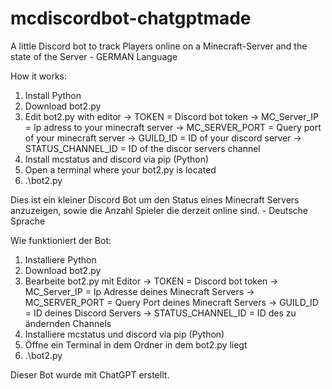 # mcdiscordbot-chatgptmade

A little Discord bot to track Players online on a Minecraft-Server and the state of the Server - GERMAN Language

How it works: 
1. Install Python
2. Download bot2.py
3. Edit bot2.py with editor
   -> TOKEN = Discord bot token
   -> MC_Server_IP = Ip adress to your minecraft server
   -> MC_SERVER_PORT = Query port of your minecraft server
   -> GUILD_ID = ID of your discord server
   -> STATUS_CHANNEL_ID = ID of the discor servers channel 
5. Install mcstatus and  discord via pip (Python)
6. Open a terminal where your bot2.py is located
7. .\bot2.py

Dies ist ein kleiner Discord Bot um den Status eines Minecraft Servers anzuzeigen, sowie die Anzahl Spieler die derzeit online sind. - Deutsche Sprache

Wie funktioniert der Bot: 
1. Installiere Python
2. Download bot2.py
3. Bearbeite bot2.py mit Editor
   -> TOKEN = Discord bot token
   -> MC_Server_IP = Ip Adresse deines Minecraft Servers
   -> MC_SERVER_PORT = Query Port deines Minecraft Servers
   -> GUILD_ID = ID deines Discord Servers
   -> STATUS_CHANNEL_ID = ID des zu ändernden Channels 
4. Installiere mcstatus und discord via pip (Python)
5. Öffne ein Terminal in dem Ordner in dem bot2.py liegt
6. .\bot2.py

Dieser Bot wurde mit ChatGPT erstellt. 
